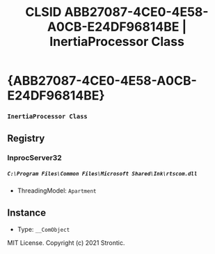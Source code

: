 ﻿---
title: "CLSID ABB27087-4CE0-4E58-A0CB-E24DF96814BE | InertiaProcessor Class"
excerpt: What is COM-Object CLSID ABB27087-4CE0-4E58-A0CB-E24DF96814BE?
---

# {ABB27087-4CE0-4E58-A0CB-E24DF96814BE}

### `InertiaProcessor Class`

## Registry


### InprocServer32

##### `C:\Program Files\Common Files\Microsoft Shared\Ink\rtscom.dll`
* ThreadingModel: `Apartment`

## Instance

* Type: `__ComObject`

MIT License. Copyright (c) 2021 Strontic.


